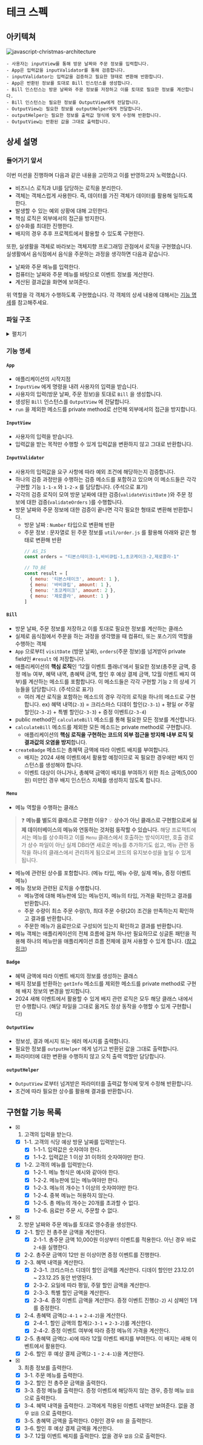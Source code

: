 # 테크 스펙
## 아키텍쳐
![javascript-christmas-architecture](/javascript-christmas-6-gouz7514/docs/image/javascript-christmas-architecture.png)

```
- 사용자는 inputView를 통해 방문 날짜와 주문 정보를 입력합니다.
- App은 입력값을 inputValidator를 통해 검증합니다.
- inputValidator는 입력값을 검증하고 필요한 형태로 변환해 반환합니다.
- App은 반환된 정보를 토대로 Bill 인스턴스를 생성합니다.
- Bill 인스턴스는 방문 날짜와 주문 정보를 저장하고 이를 토대로 필요한 정보를 계산합니다.
- Bill 인스턴스는 필요한 정보를 OutputView에게 전달합니다.
- OutputView는 필요한 정보를 outputHelper에게 전달합니다.
- outputHelper는 필요한 정보를 출력값 형식에 맞게 수정해 반환합니다.
- OutputView는 반환된 값을 그대로 출력합니다.
```

## 상세 설명
### 들어가기 앞서
이번 미션을 진행하며 다음과 같은 내용을 고민하고 이를 반영하고자 노력했습니다.
- 비즈니스 로직과 UI를 담당하는 로직을 분리한다.
- 객체는 객체스럽게 사용한다. 즉, 데이터를 가진 객체가 데이터를 활용해 일하도록 한다.
- 발생할 수 있는 예외 상황에 대해 고민한다.
- 핵심 로직은 외부에서의 접근을 방지한다.
- 상수화를 최대한 진행한다.
- 배지의 경우 추후 프로젝트에서 활용할 수 있도록 구현한다.

또한, 실생활을 객체로 바라보는 객체지향 프로그래밍 관점에서 로직을 구현했습니다.
실생활에서 음식점에서 음식을 주문하는 과정을 생각하면 다음과 같습니다.
- 날짜와 주문 메뉴를 입력한다.
- 컴퓨터는 날짜와 주문 메뉴를 바탕으로 이벤트 정보를 게산한다.
- 계산된 결과값을 화면에 보여준다.

위 역할을 각 객체가 수행하도록 구현했습니다. 각 객체의 상세 내용에 대해서는 [기능 명세](#기능-명세)를 참고해주세요.

### 파일 구조
<details>
<summary>펼치기</summary>
<div>

```
📦javascript-christmas-6-gouz7514
 ┣ 📂__tests__
 ┃ ┣ 📂class
 ┃ ┃ ┣ 📜BadgeTest.js
 ┃ ┃ ┣ 📜BillTest.js
 ┃ ┃ ┗ 📜MenuTest.js
 ┃ ┣ 📂util
 ┃ ┃ ┣ 📜DateTest.js
 ┃ ┃ ┣ 📜OrderTest.js
 ┃ ┃ ┗ 📜OutputHelperTest.js
 ┃ ┣ 📂validator
 ┃ ┃ ┗ 📜InputValidatorTest.js
 ┃ ┣ 📜.DS_Store
 ┃ ┣ 📜ApplicationTest.js
 ┃ ┗ 📜OutputViewTest.js
 ┣ 📂docs
 ┃ ┗ 📜README.md
 ┣ 📂src
 ┃ ┣ 📂class
 ┃ ┃ ┣ 📜Badge.js
 ┃ ┃ ┣ 📜Bill.js
 ┃ ┃ ┗ 📜Menu.js
 ┃ ┣ 📂constants
 ┃ ┃ ┣ 📜badge.js
 ┃ ┃ ┣ 📜constant.js
 ┃ ┃ ┣ 📜error.js
 ┃ ┃ ┣ 📜menu.js
 ┃ ┃ ┗ 📜message.js
 ┃ ┣ 📂util
 ┃ ┃ ┣ 📜date.js
 ┃ ┃ ┣ 📜order.js
 ┃ ┃ ┗ 📜outputHelper.js
 ┃ ┣ 📂validator
 ┃ ┃ ┗ 📜InputValidator.js
 ┃ ┣ 📜App.js
 ┃ ┣ 📜InputView.js
 ┃ ┣ 📜OutputView.js
 ┃ ┗ 📜index.js
```

</div>
</details>

### 기능 명세
#### `App` 
- 애플리케이션의 시작지점
- `InputView` 에게 명령을 내려 사용자의 입력을 받습니다.
- 사용자의 입력(방문 날짜, 주문 정보)을 토대로 `Bill` 을 생성합니다.
- 생성된 `Bill` 인스턴스를 `OutputView` 에 전달합니다.
- `run` 을 제외한 메소드를 private method로 선언해 외부에서의 접근을 방지합니다.

#### `InputView`
- 사용자의 입력을 받습니다.
- 입력값을 받는 목적만 수행할 수 있게 입력값을 변환하지 않고 그대로 반환합니다.

#### `InputValidator`
- 사용자의 입력값을 요구 사항에 따라 예외 조건에 해당하는지 검증합니다.
- 하나의 검증 과정만을 수행하는 검증 메소드를 포함하고 있으며 이 메소드들은 각각 구현할 기능 `1-1-x` 와 `1-2-x` 를 담당합니다. (주석으로 표기)
- 각각의 검증 로직이 모여 방문 날짜에 대한 검증(`validateVisitDate` )와 주문 정보에 대한 검증(`validateOrders` )를 수행합니다.
- 방문 날짜와 주문 정보에 대한 검증이 끝나면 각각 필요한 형태로 변환해 반환합니다.
  - 방문 날짜 : `Number` 타입으로 변환해 반환
  - 주문 정보 : 문자열로 된 주문 정보를 `util/order.js` 를 활용해 아래와 같은 형태로 변환해 반환
    ```javascript
    // AS_IS
    const orders = "티본스테이크-1,바비큐립-1,초코케이크-2,제로콜라-1"
    
    // TO_BE
    const result = [
      { menu: '티본스테이크', amount: 1 },
      { menu: '바비큐립', amount: 1 },
      { menu: '초코케이크', amount: 2 },
      { menu: '제로콜라', amount: 1 }
    ]
    ```

#### `Bill`
- 방문 날짜, 주문 정보를 저장하고 이를 토대로 필요한 정보를 계산하는 클래스
- 실제로 음식점에서 주문을 하는 과정을 생각했을 때 컴퓨터, 또는 포스기의 역할을 수행하는 객체
- `App` 으로부터 `visitDate` (방문 날짜), `orders`(주문 정보)를 넘겨받아 private field인 `#result` 에 저장합니다.
- 애플리케이션의 **핵심 로직**인 ‘12월 이벤트 플래너’에서 필요한 정보(총주문 금액, 증정 메뉴 여부, 혜택 내역, 총혜택 금액, 할인 후 예상 결제 금액, 12월 이벤트 배지 여부)를 계산하는 메소드를 포함합니다. 이 메소드들은 각각 구현할 기능 `2` 의 상세 기능들을 담당합니다. (주석으로 표기)
  - 여러 계산 로직을 포함하는 메소드의 경우 각각의 로직을 하나의 메소드로 구현합니다.
    ex) 혜택 내역(`2-3`) = 크리스마스 디데이 할인(`2-3-1`) + 평일 or 주말 할인(`2-3-2`) + 특별 할인(`2-3-3`) + 증정 이벤트(`2-3-4`)
- public method인 `calculateBill` 메소드를 통해 필요한 모든 정보를 계산합니다.
- `calculateBill` 메소드를 제외한 모든 메소드는 private method로 구현합니다.
    - 애플리케이션의 **핵심 로직을 구현하는 코드의 외부 접근을 방지해 내부 로직 및 결과값의 오염을 방지**합니다.
- `createBadge` 메소드는 총혜택 금액에 따라 이벤트 배지를 부여합니다.
    - 배지는 2024 새해 이벤트에서 활용할 예정이므로 꼭 필요한 경우에만 배지 인스턴스를 생성해야 합니다.
    - 이벤트 대상이 아니거나, 총혜택 금액이 배지를 부여하기 위한 최소 금액(5,000원) 미만인 경우 배지 인스턴스 자체를 생성하지 않도록 합니다.

#### `Menu`
- 메뉴 역할을 수행하는 클래스
> ❓ **메뉴를 별도의 클래스로 구현한 이유?**
> 💡 **상수가 아닌 클래스로 구현함으로써 실제 데이터베이스의 메뉴와 연동하는 것처럼 동작할 수 있습니다.**
> 해당 프로젝트에서는 메뉴를 상수화하고 이를 `Menu` 클래스에서 호출하는 방식이지만, 호출 경로가 상수 파일이 아닌 실제 DB라면 새로운 메뉴를 추가하기도 쉽고, 메뉴 관련 동작을 하나의 클래스에서 관리하게 됨으로써 코드의 유지보수성을 높일 수 있게 됩니다.

- 메뉴에 관련된 상수를 포함합니다. (메뉴 타입, 메뉴 수량, 실제 메뉴, 증정 이벤트 메뉴)
- 메뉴 정보와 관련된 로직을 수행합니다.
  - 메뉴명에 대해 메뉴판에 있는 메뉴인지, 메뉴의 타입, 가격을 확인하고 결과를 반환합니다.
  - 주문 수량이 최소 주문 수량(1), 최대 주문 수량(20) 조건을 만족하는지 확인하고 결과를 반환합니다.
  - 주문한 메뉴가 음료만으로 구성되어 있는지 확인하고 결과를 반환합니다.
- 메뉴 객체는 애플리케이션의 전체 흐름에 걸쳐 하나만 필요하므로 싱글톤 패턴을 적용해 하나의 메뉴만을 애플리케이션 흐름 전체에 걸쳐 사용할 수 있게 합니다. ([참고 링크](https://bugoverdose.github.io/development/singleton-and-react-state-management/))

#### `Badge`
- 혜택 금액에 따라 이벤트 배지의 정보를 생성하는 클래스
- 배지 정보를 반환하는 `getInfo` 메소드를 제외한 메소드를 private method로 구현해 배지 정보의 변경을 방지합니다.
- 2024 새해 이벤트에서 활용할 수 있게 배지 관련 로직은 모두 해당 클래스 내에서만 수행합니다. (해당 파일을 그대로 옮겨도 정상 동작을 수행할 수 있게 구현합니다)

#### `OutputView`
- 정보성, 결과 메시지 또는 에러 메시지를 출력합니다.
- 필요한 정보를 `outputHelper` 에게 넘기고 반환된 값을 그대로 출력합니다.
- 파라미터에 대한 변환을 수행하지 않고 오직 출력 역할만 담당합니다.

#### `outputHelper`
- `OutputView` 로부터 넘겨받은 파라미터를 출력값 형식에 맞게 수정해 반환합니다.
- 조건에 따라 필요한 상수를 활용해 결과를 반환합니다.

## 구현할 기능 목록
- [x] 1. 고객의 입력을 받는다.
  - [x] 1-1. 고객의 식당 예상 방문 날짜를 입력받는다.
    - [x] 1-1-1. 입력값은 숫자여야 한다.
    - [x] 1-1-2. 입력값은 1 이상 31 이하의 숫자여야만 한다.
  - [x] 1-2. 고객의 메뉴를 입력받는다.
    - [x] 1-2-1. 메뉴 형식은 예시와 같아야 한다.
    - [x] 1-2-2. 메뉴판에 있는 메뉴여야만 한다.
    - [x] 1-2-3. 메뉴의 개수는 1 이상의 숫자여야만 한다.
    - [x] 1-2-4. 중복 메뉴는 허용하지 않는다.
    - [x] 1-2-5. 총 메뉴의 개수는 20개를 초과할 수 없다.
    - [x] 1-2-6. 음료만 주문 시, 주문할 수 없다.
- [x] 2. 방문 날짜와 주문 메뉴를 토대로 영수증을 생성한다.
  - [x] 2-1. 할인 전 총주문 금액을 계산한다.
    - [x] 2-1-1. 총주문 금액 10,000원 이상부터 이벤트를 적용한다. 아닌 경우 바로 `2-6`을 실행한다.
  - [x] 2-2. 총주문 금액이 12만 원 이상이면 증정 이벤트를 진행한다.
  - [x] 2-3. 혜택 내역을 계산한다.
    - [x] 2-3-1. 크리스마스 디데이 할인 금액를 계산한다. 디데이 할인만 23.12.01 ~ 23.12.25 동안 반영된다.
    - [x] 2-3-2. 요일에 따라 평일, 주말 할인 금액을 계산한다.
    - [x] 2-3-3. 특별 할인 금액을 계산한다.
    - [x] 2-3-4. 증정 이벤트 금액을 계산한다. 증정 이벤트 진행(`2-2`) 시 샴페인 1개를 증정한다.
  - [x] 2-4. 총혜택 금액(`2-4-1` + `2-4-2`)을 계산한다.
    - [x] 2-4-1. 할인 금액의 합계(`2-3-1` + `2-3-2`)를 계산한다.
    - [x] 2-4-2. 증정 이벤트 여부에 따라 증정 메뉴의 가격을 계산한다.
  - [x] 2-5. 총혜택 금액(`2-4`)에 따라 12월 이벤트 배지를 부여한다. 이 배지는 새해 이벤트에서 활용한다.
  - [x] 2-6. 할인 후 예상 결제 금액(`2-1` - `2-4-1`)을 계산한다.
- [x] 3. 최종 정보를 출력한다.
  - [x] 3-1. 주문 메뉴를 출력한다.
  - [x] 3-2. 할인 전 총주문 금액을 출력한다.
  - [x] 3-3. 증정 메뉴를 출력한다. 증정 이벤트에 해당하지 않는 경우, 증정 메뉴 `없음` 으로 출력한다.
  - [x] 3-4. 혜택 내역을 출력한다. 고객에게 적용된 이벤트 내역만 보여준다. 없을 경우 `없음` 으로 출력한다.
  - [x] 3-5. 총혜택 금액을 출력한다. 0원인 경우 `0원` 을 출력한다.
  - [x] 3-6. 할인 후 예상 결제 금액을 계산한다.
  - [x] 3-7. 12월 이벤트 배지를 출력한다. 없을 경우 `없음` 으로 출력한다.